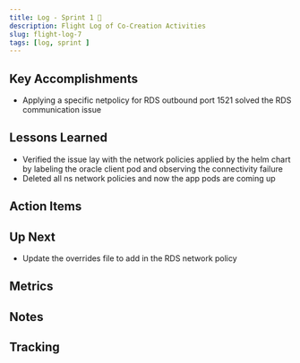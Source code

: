 ```yaml
---
title: Log - Sprint 1 🛫
description: Flight Log of Co-Creation Activities
slug: flight-log-7
tags: [log, sprint ]
---
```


## Key Accomplishments

- Applying a specific netpolicy for RDS outbound port 1521 solved the RDS communication issue

## Lessons Learned

- Verified the issue lay with the network policies applied by the helm chart by labeling the oracle client pod and observing the connectivity failure
- Deleted all ns network policies and now the app pods are coming up

## Action Items


## Up Next

- Update the overrides file to add in the RDS network policy

## Metrics


## Notes




## Tracking

